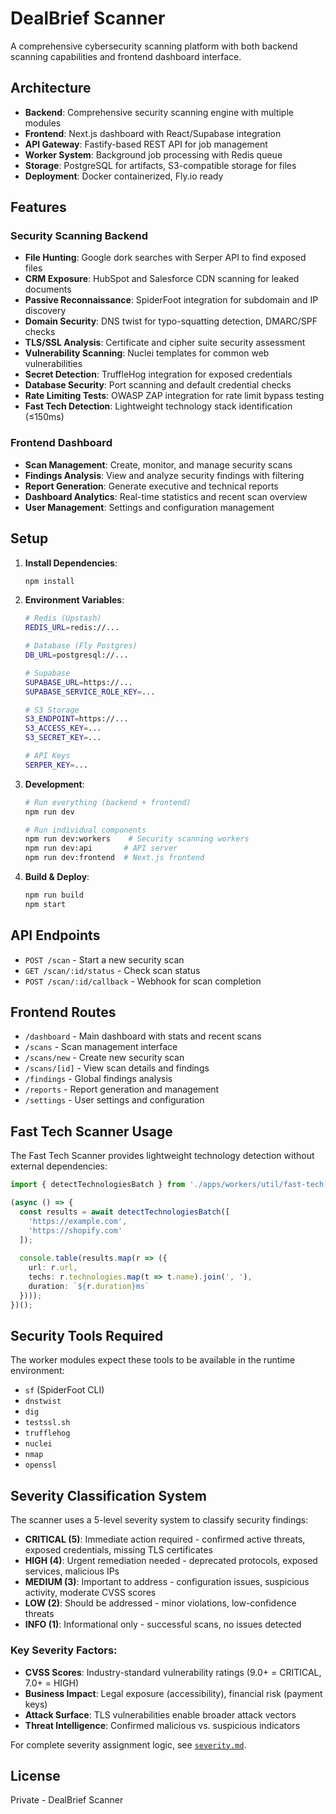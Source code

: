 # DealBrief Scanner

A comprehensive cybersecurity scanning platform with both backend scanning capabilities and frontend dashboard interface.

## Architecture

- **Backend**: Comprehensive security scanning engine with multiple modules
- **Frontend**: Next.js dashboard with React/Supabase integration
- **API Gateway**: Fastify-based REST API for job management
- **Worker System**: Background job processing with Redis queue
- **Storage**: PostgreSQL for artifacts, S3-compatible storage for files
- **Deployment**: Docker containerized, Fly.io ready

## Features

### Security Scanning Backend
- **File Hunting**: Google dork searches with Serper API to find exposed files
- **CRM Exposure**: HubSpot and Salesforce CDN scanning for leaked documents
- **Passive Reconnaissance**: SpiderFoot integration for subdomain and IP discovery
- **Domain Security**: DNS twist for typo-squatting detection, DMARC/SPF checks
- **TLS/SSL Analysis**: Certificate and cipher suite security assessment
- **Vulnerability Scanning**: Nuclei templates for common web vulnerabilities
- **Secret Detection**: TruffleHog integration for exposed credentials
- **Database Security**: Port scanning and default credential checks
- **Rate Limiting Tests**: OWASP ZAP integration for rate limit bypass testing
- **Fast Tech Detection**: Lightweight technology stack identification (≤150ms)

### Frontend Dashboard
- **Scan Management**: Create, monitor, and manage security scans
- **Findings Analysis**: View and analyze security findings with filtering
- **Report Generation**: Generate executive and technical reports
- **Dashboard Analytics**: Real-time statistics and recent scan overview
- **User Management**: Settings and configuration management

## Setup

1. **Install Dependencies**:
   ```bash
   npm install
   ```

2. **Environment Variables**:
   ```bash
   # Redis (Upstash)
   REDIS_URL=redis://...

   # Database (Fly Postgres)
   DB_URL=postgresql://...

   # Supabase
   SUPABASE_URL=https://...
   SUPABASE_SERVICE_ROLE_KEY=...

   # S3 Storage
   S3_ENDPOINT=https://...
   S3_ACCESS_KEY=...
   S3_SECRET_KEY=...

   # API Keys
   SERPER_KEY=...
   ```

3. **Development**:
   ```bash
   # Run everything (backend + frontend)
   npm run dev

   # Run individual components
   npm run dev:workers    # Security scanning workers
   npm run dev:api       # API server
   npm run dev:frontend  # Next.js frontend
   ```

4. **Build & Deploy**:
   ```bash
   npm run build
   npm start
   ```

## API Endpoints

- `POST /scan` - Start a new security scan
- `GET /scan/:id/status` - Check scan status
- `POST /scan/:id/callback` - Webhook for scan completion

## Frontend Routes

- `/dashboard` - Main dashboard with stats and recent scans
- `/scans` - Scan management interface
- `/scans/new` - Create new security scan
- `/scans/[id]` - View scan details and findings
- `/findings` - Global findings analysis
- `/reports` - Report generation and management
- `/settings` - User settings and configuration

## Fast Tech Scanner Usage

The Fast Tech Scanner provides lightweight technology detection without external dependencies:

```typescript
import { detectTechnologiesBatch } from './apps/workers/util/fast-tech-scanner.js';

(async () => {
  const results = await detectTechnologiesBatch([
    'https://example.com', 
    'https://shopify.com'
  ]);
  
  console.table(results.map(r => ({ 
    url: r.url, 
    techs: r.technologies.map(t => t.name).join(', '),
    duration: `${r.duration}ms`
  })));
})();
```

## Security Tools Required

The worker modules expect these tools to be available in the runtime environment:

- `sf` (SpiderFoot CLI)
- `dnstwist`
- `dig`
- `testssl.sh`
- `trufflehog`
- `nuclei`
- `nmap`
- `openssl`

## Severity Classification System

The scanner uses a 5-level severity system to classify security findings:

- **CRITICAL (5)**: Immediate action required - confirmed active threats, exposed credentials, missing TLS certificates
- **HIGH (4)**: Urgent remediation needed - deprecated protocols, exposed services, malicious IPs  
- **MEDIUM (3)**: Important to address - configuration issues, suspicious activity, moderate CVSS scores
- **LOW (2)**: Should be addressed - minor violations, low-confidence threats
- **INFO (1)**: Informational only - successful scans, no issues detected

### Key Severity Factors:

- **CVSS Scores**: Industry-standard vulnerability ratings (9.0+ = CRITICAL, 7.0+ = HIGH)
- **Business Impact**: Legal exposure (accessibility), financial risk (payment keys)  
- **Attack Surface**: TLS vulnerabilities enable broader attack vectors
- **Threat Intelligence**: Confirmed malicious vs. suspicious indicators

For complete severity assignment logic, see [`severity.md`](severity.md).

## License

Private - DealBrief Scanner